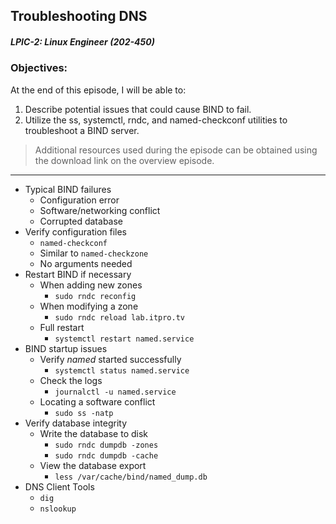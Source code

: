## Troubleshooting DNS  
##### LPIC-2: Linux Engineer (202-450)  

### Objectives:  

At the end of this episode, I will be able to:  

1. Describe potential issues that could cause BIND to fail.
2. Utilize the ss, systemctl, rndc, and named-checkconf utilities to troubleshoot a BIND server. 

>Additional resources used during the episode can be obtained using the download link on the overview episode.  

-----------------------------------------------------------

* Typical BIND failures
	+ Configuration error
	+ Software/networking conflict
	+ Corrupted database
* Verify configuration files
	+ `named-checkconf`
	+ Similar to `named-checkzone`
	+ No arguments needed
* Restart BIND if necessary
	+ When adding new zones
		- `sudo rndc reconfig`
	+ When modifying a zone
		- `sudo rndc reload lab.itpro.tv`
	+ Full restart
		- `systemctl restart named.service`
* BIND startup issues
	+ Verify *named* started successfully
		- `systemctl status named.service`
	+ Check the logs
		- `journalctl -u named.service`
	+ Locating a software conflict
		- `sudo ss -natp`
* Verify database integrity
	+ Write the database to disk
		- `sudo rndc dumpdb -zones`
		- `sudo rndc dumpdb -cache`
	+ View the database export
		- `less /var/cache/bind/named_dump.db`
* DNS Client Tools
	+ `dig`
	+ `nslookup`